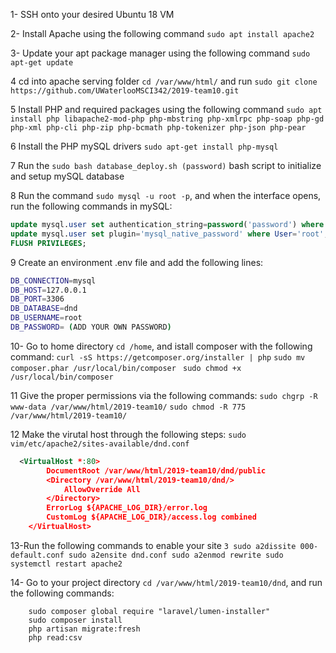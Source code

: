 1- SSH onto your desired Ubuntu 18 VM 

2- Install Apache using the following command
`sudo apt install apache2`

3- Update your apt package manager using the following command 
`sudo apt-get update`

4 cd into apache serving folder `cd /var/www/html/` and run `sudo git clone https://github.com/UWaterlooMSCI342/2019-team10.git`

5 Install PHP and required packages using the following command 
`sudo apt install php libapache2-mod-php php-mbstring php-xmlrpc php-soap php-gd php-xml php-cli php-zip php-bcmath php-tokenizer php-json php-pear`

6 Install the PHP mySQL drivers 
`sudo apt-get install php-mysql`

7 Run the `sudo bash database_deploy.sh (password)` bash script to initialize and setup mySQL database 

8 Run the command `sudo mysql -u root -p`, and when the interface opens, run the following commands in mySQL: 
```sql
update mysql.user set authentication_string=password('password') where user='root';
update mysql.user set plugin='mysql_native_password' where User='root';
FLUSH PRIVILEGES;
```

9 Create an environment .env file and add the following lines: 
 ```bash
DB_CONNECTION=mysql
DB_HOST=127.0.0.1
DB_PORT=3306
DB_DATABASE=dnd
DB_USERNAME=root
DB_PASSWORD= (ADD YOUR OWN PASSWORD)
```

10- Go to home directory `cd /home`, and istall composer with the following command:
  `curl -sS https://getcomposer.org/installer | php`
  `sudo mv composer.phar /usr/local/bin/composer`
  ` sudo chmod +x /usr/local/bin/composer`
  

11 Give the proper permissions via the following commands:
  `sudo chgrp -R www-data /var/www/html/2019-team10/`
  `sudo chmod -R 775 /var/www/html/2019-team10/`
  
12 Make the virutal host through the following steps: 
    `sudo vim/etc/apache2/sites-available/dnd.conf`

 ```xml
   <VirtualHost *:80>
		 DocumentRoot /var/www/html/2019-team10/dnd/public
		 <Directory /var/www/html/2019-team10/dnd/>
			 AllowOverride All
		 </Directory>
		 ErrorLog ${APACHE_LOG_DIR}/error.log
		 CustomLog ${APACHE_LOG_DIR}/access.log combined
     </VirtualHost>
```

13-Run the following commands to enable your site
``3
    sudo a2dissite 000-default.conf
    sudo a2ensite dnd.conf
    sudo a2enmod rewrite
    sudo systemctl restart apache2
``


14- Go to your project directory `cd /var/www/html/2019-team10/dnd`, and run the following commands: 
```
    sudo composer global require "laravel/lumen-installer"
    sudo composer install
    php artisan migrate:fresh
    php read:csv
```
